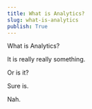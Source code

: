 ```yaml
---
title: What is Analytics?
slug: what-is-analytics
publish: True
---
```


What is Analytics?

It is really really something.

Or is it?

Sure is.

Nah.
